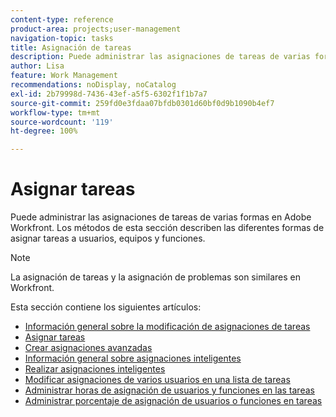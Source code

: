 ```yaml
---
content-type: reference
product-area: projects;user-management
navigation-topic: tasks
title: Asignación de tareas
description: Puede administrar las asignaciones de tareas de varias formas en Adobe Workfront. Los métodos de esta sección describen las diferentes formas de asignar tareas a usuarios, equipos y funciones.
author: Lisa
feature: Work Management
recommendations: noDisplay, noCatalog
exl-id: 2b79998d-7436-43ef-a5f5-6302f1f1b7a7
source-git-commit: 259fd0e3fdaa07bfdb0301d60bf0d9b1090b4ef7
workflow-type: tm+mt
source-wordcount: '119'
ht-degree: 100%

---
```


# Asignar tareas

Puede administrar las asignaciones de tareas de varias formas en Adobe Workfront. Los métodos de esta sección describen las diferentes formas de asignar tareas a usuarios, equipos y funciones.

>[!NOTE]
>
>La asignación de tareas y la asignación de problemas son similares en Workfront.

Esta sección contiene los siguientes artículos:

* [Información general sobre la modificación de asignaciones de tareas](../../../manage-work/tasks/assign-tasks/modify-task-assignments-overview.md)
* [Asignar tareas](../../../manage-work/tasks/assign-tasks/assign-tasks.md)
* [Crear asignaciones avanzadas](../../../manage-work/tasks/assign-tasks/create-advanced-assignments.md)
* [Información general sobre asignaciones inteligentes](../../../manage-work/tasks/assign-tasks/smart-assignments.md)
* [Realizar asignaciones inteligentes](../../../manage-work/tasks/assign-tasks/make-smart-assignments.md)
* [Modificar asignaciones de varios usuarios en una lista de tareas](../../../manage-work/tasks/assign-tasks/modify-multiple-assignments-in-task-list.md)
* [Administrar horas de asignación de usuarios y funciones en las tareas](../../../manage-work/tasks/assign-tasks/manage-allocation-hours-on-tasks.md)
* [Administrar porcentaje de asignación de usuarios o funciones en tareas](../../../manage-work/tasks/assign-tasks/manage-allocation-percentage-on-tasks.md)
